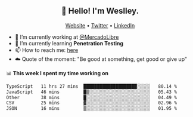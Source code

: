 <h2 align="center">👋 Hello! I'm Weslley.</h2>
<p align="center">
  <a href="http://weslleyneri.com.br">Website</a> •
  <a href="https://twitter.com/Weslley_Neri">Twitter</a> •
  <a href="https://www.linkedin.com/in/weslley-neri-3658908b">LinkedIn</a>
</p>


- 🔭 I’m currently working at [@MercadoLibre](https://github.com/mercadolibre)
- 🌱 I’m currently learning **Penetration Testing**
- 📫 How to reach me: [here](mailto:weslley39@gmail.com)
- ☁️ Quote of the moment: "Be good at something, get good or give up"

📊 **This week I spent my time working on**
<!--START_SECTION:waka-->

```txt
TypeScript   11 hrs 27 mins  ████████████████████░░░░░   80.14 %
JavaScript   46 mins         █▒░░░░░░░░░░░░░░░░░░░░░░░   05.43 %
Other        38 mins         █░░░░░░░░░░░░░░░░░░░░░░░░   04.49 %
CSV          25 mins         ▓░░░░░░░░░░░░░░░░░░░░░░░░   02.96 %
JSON         16 mins         ▒░░░░░░░░░░░░░░░░░░░░░░░░   01.95 %
```

<!--END_SECTION:waka-->

<!-- Inspired by https://github.com/gruselhaus/gruselhaus -->